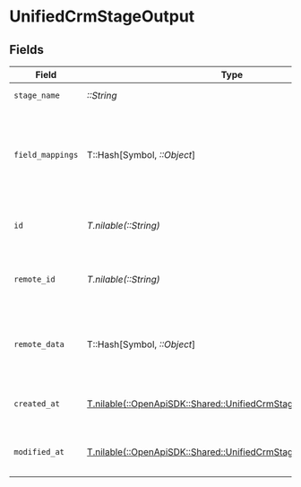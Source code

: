 # UnifiedCrmStageOutput


## Fields

| Field                                                                                                                      | Type                                                                                                                       | Required                                                                                                                   | Description                                                                                                                | Example                                                                                                                    |
| -------------------------------------------------------------------------------------------------------------------------- | -------------------------------------------------------------------------------------------------------------------------- | -------------------------------------------------------------------------------------------------------------------------- | -------------------------------------------------------------------------------------------------------------------------- | -------------------------------------------------------------------------------------------------------------------------- |
| `stage_name`                                                                                                               | *::String*                                                                                                                 | :heavy_check_mark:                                                                                                         | The name of the stage                                                                                                      | Qualified                                                                                                                  |
| `field_mappings`                                                                                                           | T::Hash[Symbol, *::Object*]                                                                                                | :heavy_minus_sign:                                                                                                         | The custom field mappings of the stage between the remote 3rd party & Panora                                               | {<br/>"fav_dish": "broccoli",<br/>"fav_color": "red"<br/>}                                                                 |
| `id`                                                                                                                       | *T.nilable(::String)*                                                                                                      | :heavy_minus_sign:                                                                                                         | The UUID of the stage                                                                                                      | 801f9ede-c698-4e66-a7fc-48d19eebaa4f                                                                                       |
| `remote_id`                                                                                                                | *T.nilable(::String)*                                                                                                      | :heavy_minus_sign:                                                                                                         | The ID of the stage in the context of the Crm 3rd Party                                                                    | id_1                                                                                                                       |
| `remote_data`                                                                                                              | T::Hash[Symbol, *::Object*]                                                                                                | :heavy_minus_sign:                                                                                                         | The remote data of the stage in the context of the Crm 3rd Party                                                           | {<br/>"fav_dish": "broccoli",<br/>"fav_color": "red"<br/>}                                                                 |
| `created_at`                                                                                                               | [T.nilable(::OpenApiSDK::Shared::UnifiedCrmStageOutputCreatedAt)](../../models/shared/unifiedcrmstageoutputcreatedat.md)   | :heavy_minus_sign:                                                                                                         | The created date of the object                                                                                             | 2024-10-01T12:00:00Z                                                                                                       |
| `modified_at`                                                                                                              | [T.nilable(::OpenApiSDK::Shared::UnifiedCrmStageOutputModifiedAt)](../../models/shared/unifiedcrmstageoutputmodifiedat.md) | :heavy_minus_sign:                                                                                                         | The modified date of the object                                                                                            | 2024-10-01T12:00:00Z                                                                                                       |